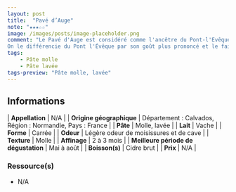 ```yaml
---
layout: post
title:  "Pavé d’Auge"
note: "★★★☆☆"
image: /images/posts/image-placeholder.png
comment: "Le Pavé d'Auge est considéré comme l'ancêtre du Pont-l'Evêque. Il est prononcé, avec un peu d'amertume.
On le différencie du Pont l'Évêque par son goût plus prononcé et le fait qu'il soit beaucoup plus épais. Il possède une croûte clair tirant sur l'orange et un pâte molle jaune à trous."
tags:
    - Pâte molle
    - Pâte lavée
tags-preview: "Pâte molle, lavée"
---
```


## Informations

| **Appellation** | N/A |
| **Origine géographique** | Département : Calvados, Région : Normandie, Pays : France   |
| **Pâte** | Molle, lavée |
| **Lait** | Vache |
| **Forme** | Carrée |
| **Odeur** | Légère odeur de moisissures et de cave |
| **Texture** | Molle |
| **Affinage** | 2 à 3 mois |
| **Meilleure période de dégustation** | Mai à août |
| **Boisson(s)** | Cidre brut |
| **Prix** | N/A |

### Ressource(s)
* N/A
